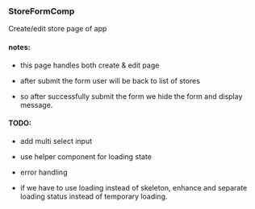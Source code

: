 ### StoreFormComp

Create/edit store page of app

#### notes:

-   this page handles both create & edit page

-   after submit the form user will be back to list of stores

-   so after successfully submit the form we hide the form and display message.

#### TODO:

-   add multi select input

-   use helper component for loading state

-   error handling

-   if we have to use loading instead of skeleton, enhance and separate loading status instead of temporary loading.
